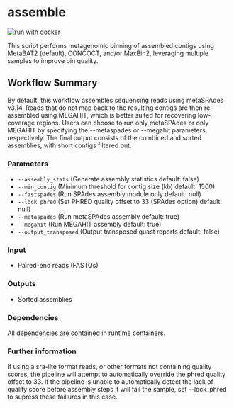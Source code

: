 # assemble

[![run with docker](https://img.shields.io/badge/run%20with-docker-0db7ed?labelColor=000000&logo=docker)](https://www.docker.com/)


This script performs metagenomic binning of assembled contigs using MetaBAT2 (default), CONCOCT, and/or MaxBin2, leveraging multiple samples to improve bin quality.

## Workflow Summary

By default, this workflow assembles sequencing reads using metaSPAdes v3.14. Reads that do not map back to the resulting contigs are then re-assembled using MEGAHIT, which is better suited for recovering low-coverage regions. Users can choose to run only metaSPAdes or only MEGAHIT by specifying the --metaspades or --megahit parameters, respectively. The final output consists of the combined and sorted assemblies, with short contigs filtered out.

### Parameters
- `--assembly_stats` (Generate assembly statistics default: false)
- `--min_contig` (Minimum threshold for contig size (kb) default: 1500)
- `--fastspades` (Run SPAdes assembly module only default: null)
- `--lock_phred` (Set PHRED quality offset to 33 (SPAdes option) default: null)
- `--metaspades` (Run metaSPAdes assembly default: true)
- `--megahit` (Run MEGAHIT assembly default: true)
- `--output_transposed` (Output transposed quast reports default: false)

### Input
- Paired-end reads (FASTQs) 

### Outputs
- Sorted assemblies

### Dependencies
All dependencies are contained in runtime containers.

### Further information

If using a sra-lite format reads, or other formats not containing quality scores, the pipeline will attempt to automatically override the phred quality offset to 33.
If the pipeline is unable to automatically detect the lack of quality score before assembly steps it will fail the sample, set --lock_phred to supress these failiures in this case. 

